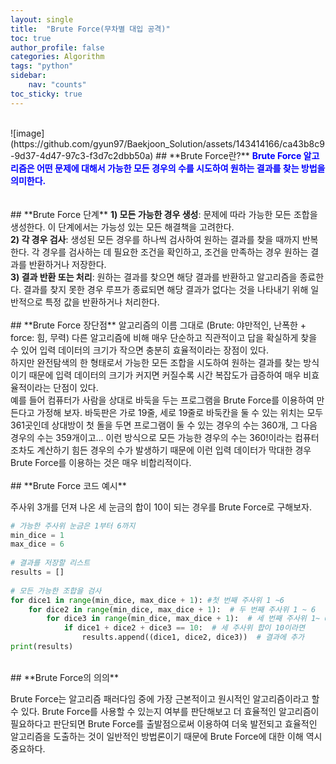 ```yaml
---
layout: single
title:  "Brute Force(무차별 대입 공격)"
toc: true
author_profile: false
categories: Algorithm
tags: "python"
sidebar:
    nav: "counts"
toc_sticky: true
---
```


<head>
  <style>
    table.dataframe {
      white-space: normal;
      width: 100%;
      height: 240px;
      display: block;
      overflow: auto;
      font-family: Arial, sans-serif;
      font-size: 0.9rem;
      line-height: 20px;
      text-align: center;
      border: 0px !important;
    }

    table.dataframe th {
      text-align: center;
      font-weight: bold;
      padding: 8px;
    }

    table.dataframe td {
      text-align: center;
      padding: 8px;
    }

    table.dataframe tr:hover {
      background: #b8d1f3; 
    }

    .output_prompt {
      overflow: auto;
      font-size: 0.9rem;
      line-height: 1.45;
      border-radius: 0.3rem;
      -webkit-overflow-scrolling: touch;
      padding: 0.8rem;
      margin-top: 0;
      margin-bottom: 15px;
      font: 1rem Consolas, "Liberation Mono", Menlo, Courier, monospace;
      color: $code-text-color;
      border: solid 1px $border-color;
      border-radius: 0.3rem;
      word-break: normal;
      white-space: pre;
    }

  .dataframe tbody tr th:only-of-type {
      vertical-align: middle;
  }

  .dataframe tbody tr th {
      vertical-align: top;
  }

  .dataframe thead th {
      text-align: center !important;
      padding: 8px;
  }

  .page__content p {
      margin: 0 0 0px !important;
  }

  .page__content p > strong {
    font-size: 0.8rem !important;
  }

  </style>
</head>
<br>
![image](https://github.com/gyun97/Baekjoon_Solution/assets/143414166/ca43b8c9-9d37-4d47-97c3-f3d7c2dbb50a)
## **Brute Force란?**
<span style = "color:blue; font-weight:bold;">
Brute Force 알고리즘은 어떤 문제에 대해서 가능한 모든 경우의 수를 시도하여 원하는 결과를 찾는 방법을 의미한다.</span><br>
<br>
<br>
## **Brute Force 단계**
<span style = "font-weight:bold;">
1) 모든 가능한 경우 생성</span>: 문제에 따라 가능한 모든 조합을 생성한다. 이 단계에서는 가능성 있는 모든 해결책을 고려한다.<br>
<span style = "font-weight:bold;">
2) 각 경우 검사</span>: 생성된 모든 경우를 하나씩 검사하여 원하는 결과를 찾을 때까지 반복한다. 각 경우를 검사하는 데 필요한 조건을 확인하고, 조건을 만족하는 경우 원하는 결과를 반환하거나 저장한다.<br>

<span style = "font-weight:bold;">
3) 결과 반환 또는 처리</span>: 원하는 결과를 찾으면 해당 결과를 반환하고 알고리즘을 종료한다. 결과를 찾지 못한 경우 루프가 종료되면 해당 결과가 없다는 것을 나타내기 위해 일반적으로 특정 값을 반환하거나 처리한다.
<br>
<br>
## **Brute Force 장단점**
알고리즘의 이름 그대로 (Brute: 야만적인, 난폭한 + force: 힘, 무력) 다른 알고리즘에 비해 매우 단순하고 직관적이고 답을 확실하게 찾을 수 있어 입력 데이터의 크기가 작으면 충분히 효율적이라는 장점이 있다.<br> 
하지만 완전탐색의 한 형태로서 가능한 모든 조합을 시도하여 원하는 결과를 찾는 방식이기 때문에 입력 데이터의 크기가 커지면 커질수록 시간 복잡도가 급증하여 매우 비효율적이라는 단점이 있다.<br>
예를 들어 컴퓨터가 사람을 상대로 바둑을 두는 프로그램을 Brute Force를 이용하여 만든다고 가정해 보자. 바둑판은 가로 19줄, 세로 19줄로 바둑칸을 둘 수 있는 위치는 모두 361곳인데 상대방이 첫 돌을 두면 프로그램이 둘 수 있는 경우의 수는 360개, 그 다음 경우의 수는 359개이고... 이런 방식으로 모든 가능한 경우의 수는 360!이라는 컴퓨터조차도 계산하기 힘든 경우의 수가 발생하기 때문에 이런 입력 데이터가 막대한 경우 Brute Force를 이용하는 것은 매우 비합리적이다. 
<br>
<br>
## **Brute Force 코드 예시**


주사위 3개를 던져 나온 세 눈금의 합이 10이 되는 경우를 Brute Force로 구해보자.

```python
# 가능한 주사위 눈금은 1부터 6까지
min_dice = 1
max_dice = 6
    
# 결과를 저장할 리스트
results = []
    
# 모든 가능한 조합을 검사
for dice1 in range(min_dice, max_dice + 1): #첫 번째 주사위 1 ~6
    for dice2 in range(min_dice, max_dice + 1):  # 두 번째 주사위 1 ~ 6
        for dice3 in range(min_dice, max_dice + 1):  # 세 번째 주사위 1~ 6
            if dice1 + dice2 + dice3 == 10:  # 세 주사위 합이 10이라면
                results.append((dice1, dice2, dice3))  # 결과에 추가  
print(results)    
```
<br>
## **Brute Force의 의의**

Brute Force는 알고리즘 패러다임 중에 가장 근본적이고 원시적인 알고리즘이라고 할 수 있다. Brute Force를 사용할 수 있는지 여부를 판단해보고 더 효율적인 알고리즘이 필요하다고 판단되면 Brute Force를 출발점으로써 이용하여 더욱 발전되고 효율적인 알고리즘을 도출하는 것이 일반적인 방법론이기 때문에 Brute Force에 대한 이해 역시 중요하다. 
